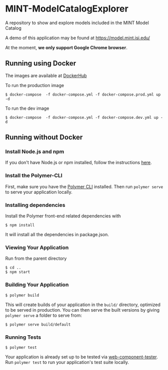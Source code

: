 # MINT-ModelCatalogExplorer
A repository to show and explore models included in the MINT Model Catalog

A demo of this application may be found at https://model.mint.isi.edu/

At the moment, **we only support Google Chrome browser**.

## Running using Docker

The images are available at [DockerHub](https://cloud.docker.com/u/mintproject/repository/docker/mintproject/modelcatalog)

To run the production image

```shell
$ docker-compose  -f docker-compose.yml -f docker-compose.prod.yml up -d
```

To run the dev image

```shell
$ docker-compose  -f docker-compose.yml -f docker-compose.dev.yml up -d
```

## Running without Docker 

### Install Node.js and npm

If you don't have Node.js or npm installed, follow the instructions [here](https://www.npmjs.com/get-npm). 

### Install the Polymer-CLI

First, make sure you have the [Polymer CLI](https://www.npmjs.com/package/polymer-cli) installed. Then run `polymer serve` to serve your application locally.

### Installing dependencies

Install the Polymer front-end related dependencies with

```
$ npm install
```
It will install all the dependencies in package.json.


### Viewing Your Application

Run from the parent directory

```
$ cd ..
$ npm start
```

### Building Your Application

```
$ polymer build
```

This will create builds of your application in the `build/` directory, optimized to be served in production. You can then serve the built versions by giving `polymer serve` a folder to serve from:

```
$ polymer serve build/default
```

### Running Tests

```
$ polymer test
```

Your application is already set up to be tested via [web-component-tester](https://github.com/Polymer/web-component-tester). Run `polymer test` to run your application's test suite locally.
